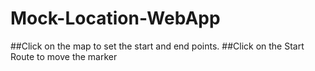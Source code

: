 # Mock-Location-WebApp

##Click on the map to set the start and end points.
##Click on the Start Route to move the marker
